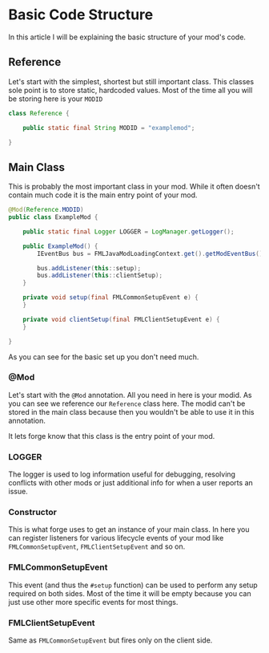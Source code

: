 # Basic Code Structure

In this article I will be explaining the basic structure
of your mod's code.

## Reference

Let's start with the simplest, shortest but still important class.
This classes sole point is to store static, hardcoded values.
Most of the time all you will be storing here is your `MODID`

```java
class Reference {

    public static final String MODID = "examplemod";

}
```

## Main Class

This is probably the most important class in your mod.
While it often doesn't contain much code it is the main
entry point of your mod.

```java
@Mod(Reference.MODID)
public class ExampleMod {

    public static final Logger LOGGER = LogManager.getLogger();

    public ExampleMod() {
        IEventBus bus = FMLJavaModLoadingContext.get().getModEventBus();

        bus.addListener(this::setup);
        bus.addListener(this::clientSetup);
    }

    private void setup(final FMLCommonSetupEvent e) {
    }

    private void clientSetup(final FMLClientSetupEvent e) {
    }

}
```

As you can see for the basic set up you don't need much.

### @Mod
Let's start with the `@Mod` annotation. All you need
in here is your modid. As you can see we reference our `Reference`
class here. The modid can't be stored in the main class because
then you wouldn't be able to use it in this annotation.

It lets forge know that this class is the entry point of your mod.

### LOGGER
The logger is used to log information useful for debugging, resolving conflicts with other mods or just additional info for when a user
reports an issue.

### Constructor
This is what forge uses to get an instance of your main class.
In here you can register listeners for various lifecycle events
of your mod like `FMLCommonSetupEvent`, `FMLClientSetupEvent`
and so on.

### FMLCommonSetupEvent
This event (and thus the `#setup` function) can be used to perform any
setup required on both sides. Most of the time it will be empty
because you can just use other more specific events for most things.

### FMLClientSetupEvent
Same as `FMLCommonSetupEvent` but fires only on the client side.
